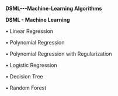 **DSML---Machine-Learning Algorithms**

**DSML - Machine Learning**


•	Linear Regression

•	Polynomial Regression

•	Polynomial Regression with Regularization

•	Logistic Regression

•	Decision Tree

•	Random Forest
